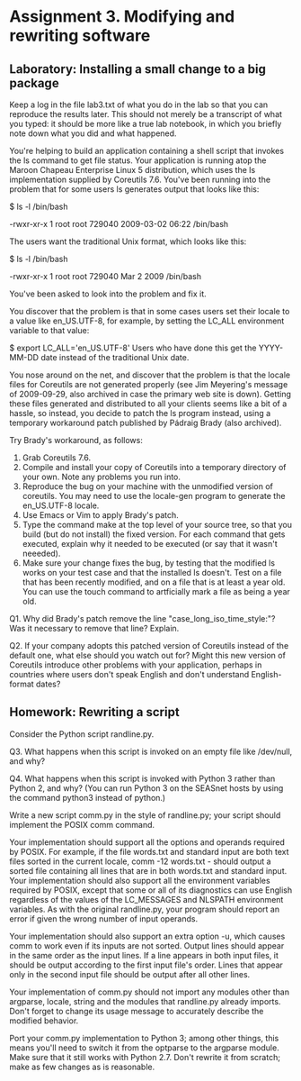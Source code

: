# Assignment 3. Modifying and rewriting software
## Laboratory: Installing a small change to a big package
Keep a log in the file lab3.txt of what you do in the lab so that you can reproduce the results later. This should not merely be a transcript of what you typed: it should be more like a true lab notebook, in which you briefly note down what you did and what happened.

You're helping to build an application containing a shell script that invokes the ls command to get file status. Your application is running atop the Maroon Chapeau Enterprise Linux 5 distribution, which uses the ls implementation supplied by Coreutils 7.6. You've been running into the problem that for some users ls generates output that looks like this:

$ ls -l /bin/bash

-rwxr-xr-x 1 root root 729040 2009-03-02 06:22 /bin/bash

The users want the traditional Unix format, which looks like this:

$ ls -l /bin/bash

-rwxr-xr-x 1 root root 729040 Mar  2  2009 /bin/bash

You've been asked to look into the problem and fix it.

You discover that the problem is that in some cases users set their locale to a value like en_US.UTF-8, for example, by setting the LC_ALL environment variable to that value:

$ export LC_ALL='en_US.UTF-8'
Users who have done this get the YYYY-MM-DD date instead of the traditional Unix date.

You nose around on the net, and discover that the problem is that the locale files for Coreutils are not generated properly (see Jim Meyering's message of 2009-09-29, also archived in case the primary web site is down). Getting these files generated and distributed to all your clients seems like a bit of a hassle, so instead, you decide to patch the ls program instead, using a temporary workaround patch published by Pádraig Brady (also archived).

Try Brady's workaround, as follows:

1. Grab Coreutils 7.6.
2. Compile and install your copy of Coreutils into a temporary directory of your own. Note any problems you run into.
3. Reproduce the bug on your machine with the unmodified version of coreutils. You may need to use the locale-gen program to generate the en_US.UTF-8 locale.
4. Use Emacs or Vim to apply Brady's patch.
5. Type the command make at the top level of your source tree, so that you build (but do not install) the fixed version. For each command that gets executed, explain why it needed to be executed (or say that it wasn't neeeded).
6. Make sure your change fixes the bug, by testing that the modified ls works on your test case and that the installed ls doesn't. Test on a file that has been recently modified, and on a file that is at least a year old. You can use the touch command to artficially mark a file as being a year old.

Q1. Why did Brady's patch remove the line "case_long_iso_time_style:"? Was it necessary to remove that line? Explain.

Q2. If your company adopts this patched version of Coreutils instead of the default one, what else should you watch out for? Might this new version of Coreutils introduce other problems with your application, perhaps in countries where users don't speak English and don't understand English-format dates?

## Homework: Rewriting a script
Consider the Python script randline.py.

Q3. What happens when this script is invoked on an empty file like /dev/null, and why?

Q4. What happens when this script is invoked with Python 3 rather than Python 2, and why? (You can run Python 3 on the SEASnet hosts by using the command python3 instead of python.)

Write a new script comm.py in the style of randline.py; your script should implement the POSIX comm command.

Your implementation should support all the options and operands required by POSIX. For example, if the file words.txt and standard input are both text files sorted in the current locale, comm -12 words.txt - should output a sorted file containing all lines that are in both words.txt and standard input. Your implementation should also support all the environment variables required by POSIX, except that some or all of its diagnostics can use English regardless of the values of the LC_MESSAGES and NLSPATH environment variables. As with the original randline.py, your program should report an error if given the wrong number of input operands.

Your implementation should also support an extra option -u, which causes comm to work even if its inputs are not sorted. Output lines should appear in the same order as the input lines. If a line appears in both input files, it should be output according to the first input file's order. Lines that appear only in the second input file should be output after all other lines.

Your implementation of comm.py should not import any modules other than argparse, locale, string and the modules that randline.py already imports. Don't forget to change its usage message to accurately describe the modified behavior.

Port your comm.py implementation to Python 3; among other things, this means you'll need to switch it from the optparse to the argparse module. Make sure that it still works with Python 2.7. Don't rewrite it from scratch; make as few changes as is reasonable.

